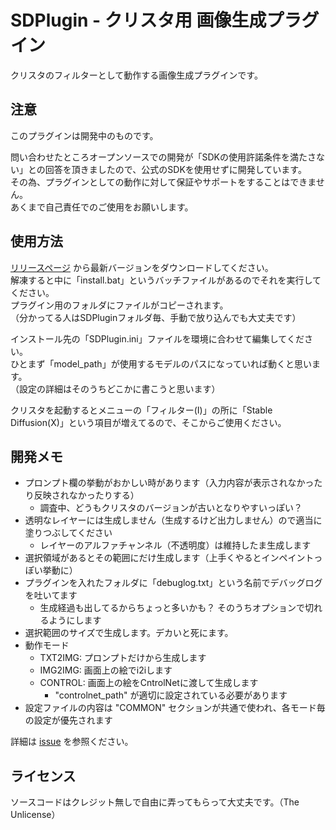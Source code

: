 
# SDPlugin - クリスタ用 画像生成プラグイン

クリスタのフィルターとして動作する画像生成プラグインです。


## 注意

このプラグインは開発中のものです。<br>

問い合わせたところオープンソースでの開発が「SDKの使用許諾条件を満たさない」との回答を頂きましたので、公式のSDKを使用せずに開発しています。<br>
その為、プラグインとしての動作に対して保証やサポートをすることはできません。<br>
あくまで自己責任でのご使用をお願いします。<br>


## 使用方法

[リリースページ](https://github.com/AonekoSS/SDPlugin/releases) から最新バージョンをダウンロードしてください。<br>
解凍すると中に「install.bat」というバッチファイルがあるのでそれを実行してください。<br>
プラグイン用のフォルダにファイルがコピーされます。<br>
（分かってる人はSDPluginフォルダ毎、手動で放り込んでも大丈夫です）<br>

インストール先の「SDPlugin.ini」ファイルを環境に合わせて編集してください。<br>
ひとまず「model_path」が使用するモデルのパスになっていれば動くと思います。<br>
（設定の詳細はそのうちどこかに書こうと思います）<br>

クリスタを起動するとメニューの「フィルター(I)」の所に「Stable Diffusion(X)」という項目が増えてるので、そこからご使用ください。<br>


## 開発メモ

- プロンプト欄の挙動がおかしい時があります（入力内容が表示されなかったり反映されなかったりする）
	- 調査中、どうもクリスタのバージョンが古いとなりやすいっぽい？
- 透明なレイヤーには生成しません（生成するけど出力しません）ので適当に塗りつぶしてください
	- レイヤーのアルファチャンネル（不透明度）は維持したま生成します
- 選択領域があるとその範囲にだけ生成します（上手くやるとインペイントっぽい挙動に）
- プラグインを入れたフォルダに「debuglog.txt」という名前でデバッグログを吐いてます
	- 生成経過も出してるからちょっと多いかも？ そのうちオプションで切れるようにします
- 選択範囲のサイズで生成します。デカいと死にます。
- 動作モード
	- TXT2IMG: プロンプトだけから生成します
	- IMG2IMG: 画面上の絵でi2iします
	- CONTROL: 画面上の絵をCntrolNetに渡して生成します
		- "controlnet_path" が適切に設定されている必要があります
- 設定ファイルの内容は "COMMON" セクションが共通で使われ、各モード毎の設定が優先されます

詳細は [issue](https://github.com/AonekoSS/SDPlugin/issues) を参照ください。<br>


## ライセンス

ソースコードはクレジット無しで自由に弄ってもらって大丈夫です。（The Unlicense）
